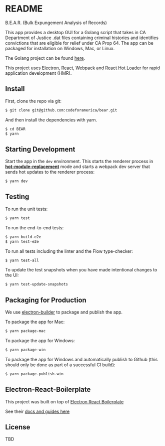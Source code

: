 # README

B.E.A.R. (Bulk Expungement Analysis of Records)

This app provides a desktop GUI for a Golang script that takes in CA Department of Justice .dat files containing criminal histories and identifies convictions that are eligible for relief under CA Prop 64.
The app can be packaged for installation on Windows, Mac, or Linux.

The Golang project can be found [here](https://github.com/codeforamerica/gogen).

<p>
  This project uses <a href="http://electron.atom.io/">Electron</a>, <a href="https://facebook.github.io/react/">React</a>, <a href="http://webpack.github.io/docs/">Webpack</a> and <a href="https://github.com/gaearon/react-hot-loader">React Hot Loader</a> for rapid application development (HMR).
</p>

## Install

First, clone the repo via git:

```bash
$ git clone git@github.com:codeforamerica/bear.git
```

And then install the dependencies with yarn.

```bash
$ cd BEAR
$ yarn
```

## Starting Development

Start the app in the `dev` environment. This starts the renderer process in [**hot-module-replacement**](https://webpack.js.org/guides/hmr-react/) mode and starts a webpack dev server that sends hot updates to the renderer process:

```bash
$ yarn dev
```

## Testing

To run the unit tests:

```bash
$ yarn test
```

To run the end-to-end tests:

```bash
$ yarn build-e2e
$ yarn test-e2e
```

To run all tests including the linter and the Flow type-checker:

```bash
$ yarn test-all
```

To update the test snapshots when you have made intentional changes to the UI:

```bash
$ yarn test-update-snapshots
```

## Packaging for Production

We use [electron-builder](https://github.com/electron-userland/electron-builder) to package and publish the app.

To package the app for Mac:

```bash
$ yarn package-mac
```

To package the app for Windows:

```bash
$ yarn package-win
```

To package the app for Windows and automatically publish to Github (this should only be done as part of a successful CI build):

```bash
$ yarn package-publish-win
```

## Electron-React-Boilerplate

This project was built on top of [Electron React Boilerplate](https://github.com/electron-react-boilerplate)

See their [docs and guides here](https://electron-react-boilerplate.js.org/docs/installation)

## License

TBD
